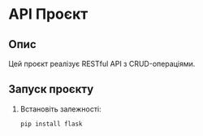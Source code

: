 # API Проєкт

## Опис
Цей проєкт реалізує RESTful API з CRUD-операціями.

## Запуск проєкту
1. Встановіть залежності:
   ```sh
   pip install flask
